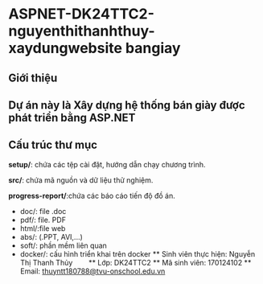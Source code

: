 # ASPNET-DK24TTC2-nguyenthithanhthuy-xaydungwebsite bangiay

## Giới thiệu
## Dự án này là Xây dựng hệ thống bán giày được phát triển bằng ASP.NET
## Cấu trúc thư mục
**setup/**: chứa các tệp cài đặt, hướng dẫn chạy chương trình.

**src/**: chứa mã nguồn và dữ liệu thử nghiệm.

**progress-report/**:chứa các báo cáo tiến độ đồ án.
  - doc/: file .doc
  - pdf/: file. PDF
  - html/:file web
  - abs/: (.PPT, AVI,...)
- soft/: phần mềm liên quan
- docker/: cấu hình triển khai trên docker
** Sinh viên thực hiện: Nguyễn Thị Thanh Thủy  
** Lớp: DK24TTC2
** Mã sinh viên: 170124102
** Email: thuyntt180788@tvu-onschool.edu.vn


